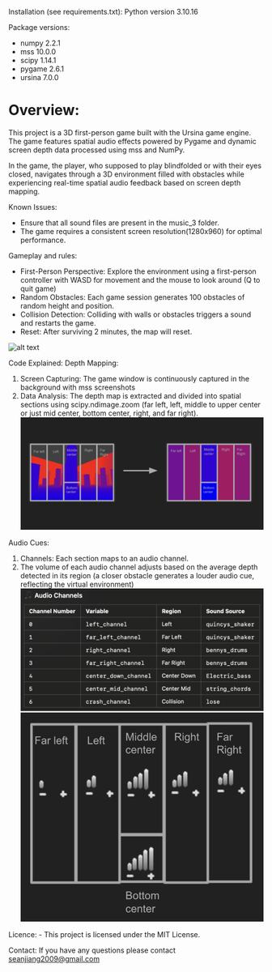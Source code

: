 Installation (see requirements.txt):
Python version 3.10.16

Package versions:
- numpy 2.2.1
- mss 10.0.0
- scipy 1.14.1
- pygame 2.6.1
- ursina 7.0.0

# Overview:

This project is a 3D first-person game built with the Ursina game engine. The game features spatial audio effects powered by Pygame and dynamic screen depth data processed using mss and NumPy.

In the game, the player, who supposed to play blindfolded or with their eyes closed, navigates through a 3D environment filled with obstacles while experiencing real-time spatial audio feedback based on screen depth mapping.

Known Issues:
- Ensure that all sound files are present in the music_3 folder.
- The game requires a consistent screen resolution(1280x960) for optimal performance.

Gameplay and rules:
- First-Person Perspective: Explore the environment using a first-person controller with WASD for movement and the mouse to look around (Q to quit game)
- Random Obstacles: Each game session generates 100 obstacles of random height and position.
- Collision Detection: Colliding with walls or obstacles triggers a sound and restarts the game.
- Reset: After surviving 2 minutes, the map will reset.

![alt text](Images/game_recording-1.gif)

Code Explained:
Depth Mapping:
1. Screen Capturing: The game window is continuously captured in the background with mss screenshots
2. Data Analysis: The depth map is extracted and divided into spatial sections using scipy.ndimage.zoom (far left, left, middle to upper center or just mid center, bottom center, right, and far right).
![alt text](Images/image-3.png)

Audio Cues:
1. Channels: Each section maps to an audio channel.
2. The volume of each audio channel adjusts based on the average depth detected in its region (a closer obstacle generates a louder audio cue, reflecting the virtual environment)
![alt text](Images/image-1.png)
![alt text](Images/image-2.png)

Licence:
    - This project is licensed under the MIT License.

Contact:
If you have any questions please contact seanjiang2009@gmail.com

